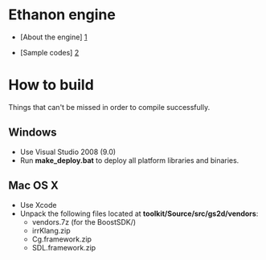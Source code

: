 ﻿Ethanon engine
==============

- [About the engine] [1]
- [Sample codes] [2]

  [1]: http://doc.ethanonengine.com/manual/6
  [2]: https://github.com/asantee/ethanon-samples

How to build
============

Things that can't be missed in order to compile successfully.

Windows
-------

- Use Visual Studio 2008 (9.0)
- Run **make_deploy.bat** to deploy all platform libraries and binaries.

Mac OS X
--------

- Use Xcode
- Unpack the following files located at **toolkit/Source/src/gs2d/vendors**:
  - vendors.7z (for the BoostSDK/)
  - irrKlang.zip
  - Cg.framework.zip
  - SDL.framework.zip